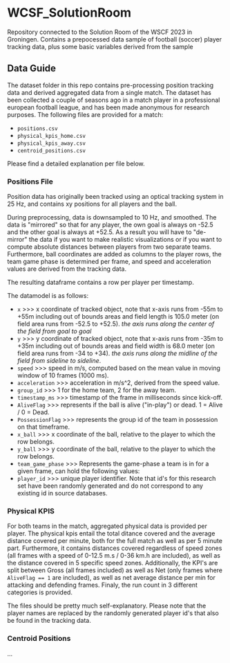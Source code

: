 # WCSF_SolutionRoom
Repository connected to the Solution Room of the WSCF 2023 in Groningen. Contains a prepocessed data sample of football (soccer) player tracking data, plus some basic variables derived from the sample

## Data Guide
The dataset folder in this repo contains pre-processing position tracking data and derived aggregated data from a single match. The dataset has been collected a couple of seasons ago in a match player in a professional european football league, and has been made anonymous for research purposes. The following files are provided for a match:
- `positions.csv`
- `physical_kpis_home.csv`
- `physical_kpis_away.csv`
- `centroid_positions.csv`

Please find a detailed explanation per file below. 

### Positions File
Position data has originally been tracked using an optical tracking system in 25 Hz, and contains xy positions for all players and the ball. 

During preprocessing, data is downsampled to 10 Hz, and smoothed. The data is "mirrored" so that for any player, the own goal is always on -52.5 and the other goal is always at +52.5. As a result you will have to "de-mirror" the data if you want to make realistic visualizations or if you want to compute absolute distances between players from two separate teams. Furthermore, ball coordinates are added as columns to the player rows, the team game phase is determined per frame, and speed and acceleration values are derived from the tracking data. 

The resulting dataframe contains a row per player per timestamp. 

The datamodel is as follows:
- `x` >>> x coordinate of tracked object, note that x-axis runs from -55m to +55m including out of bounds areas and field length is 105.0 meter (on field area runs from -52.5 to +52.5). _the axis runs along the center of the field from goal to goal_
- `y` >>> y coordinate of tracked object, note that x-axis runs from -35m to +35m including out of bounds areas and field width is 68.0 meter (on field area runs from -34 to +34). _the axis runs along the midline of the field from sideline to sideline_.
- `speed` >>> speed in m/s, computed based on the mean value in moving window of 10 frames (1000 ms). 
- `acceleration` >>> acceleration in m/s^2, derived from the speed value.
- `group_id` >>> 1 for the home team, 2 for the away team. 
- `timestamp_ms` >>> timestamp of the frame in milliseconds since kick-off.
- `AliveFlag` >>> represents if the ball is alive ("in-play") or dead. 1 = Alive / 0 = Dead.
- `PossessionFlag` >>> represents the group id of the team in possession on that timeframe.
- `x_ball` >>> x coordinate of the ball, relative to the player to which the row belongs.
- `y_ball` >>> y coordinate of the ball, relative to the player to which the row belongs.
- `team_game_phase` >>> Represents the game-phase a team is in for a given frame, can hold the following values: 
- `player_id` >>> unique player identifier. Note that id's for this research set have been randomly generated and do not correspond to any existing id in source databases. 

### Physical KPIS
For both teams in the match, aggregated physical data is provided per player. The physical kpis entail the total ditance covered and the average distance covered per minute, both for the full match as well as per 5 minute part. Furthermore, it contains distances covered regardless of speed zones (all frames with a speed of 0-12.5 m.s / 0-36 km.h are included), as well as the distance covered in 5 specific speed zones. Additionally, the KPI's are split between Gross (all frames included) as well as Net (only frames where `AliveFlag == 1` are included), as well as net average distance per min for attacking and defending frames. Finaly, the run count in 3 different categories is provided. 

The files should be pretty much self-explanatory. Please note that the player names are replaced by the randomly generated player id's that also be found in the tracking data. 

### Centroid Positions
...
